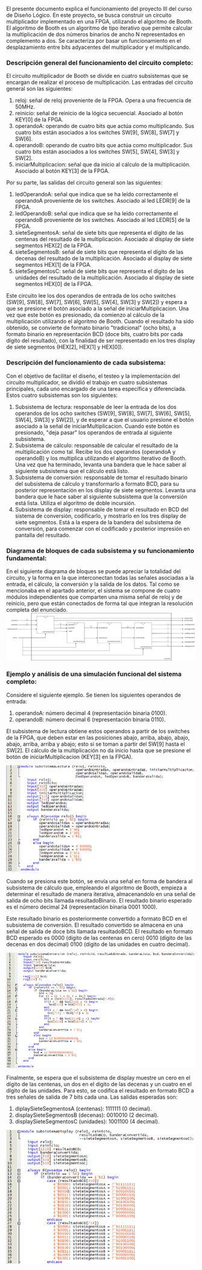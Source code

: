 El presente documento explica el funcionamiento del proyecto III del curso de Diseño Lógico. En este proyecto, se busca construir un circuito multiplicador implementado en una FPGA, utilizando el algoritmo de Booth.
El algoritmo de Booth es un algoritmo de tipo iterativo que permite calcular la multiplicación de dos números binarios de ancho N representados en complemento a dos. Se caracteriza por
basar un funcionamiento en el desplazamiento entre bits adyacentes del multiplicador y el multiplicando.

### Descripción general del funcionamiento del circuito completo:
El circuito multiplicador de Booth se divide en cuatro subsistemas que se encargan de realizar el proceso de multiplicación. Las entradas del circuito general son las siguientes:

1. reloj: señal de reloj proveniente de la FPGA. Opera a una frecuencia de 50MHz.
2. reinicio: señal de reinicio de la lógica secuencial. Asociado al botón KEY[0] de la FPGA.
3. operandoA: operando de cuatro bits que actúa como multiplicando. Sus cuatro bits están asociados a los switches SW[9], SW[8], SW[7] y SW[6].
4. operandoB: operando de cuatro bits que actúa como multiplicador. Sus cuatro bits están asociados a los switches SW[5], SW[4], SW[3] y SW[2].
5. iniciarMultiplicacion: señal que da inicio al cálculo de la multiplicación. Asociado al botón KEY[3] de la FPGA.

Por su parte, las salidas del circuito general son las siguientes:

1. ledOperandoA: señal que indica que se ha leído correctamente el operandoA proveniente de los switches. Asociado al led LEDR[9] de la FPGA.
2. ledOperandoB: señal que indica que se ha leído correctamente el operandoB proveniente de los switches. Asociado al led LEDR[5] de la FPGA.
3. sieteSegmentosA: señal de siete bits que representa el dígito de las centenas del resultado de la multiplicación. Asociado al display de siete segmentos HEX[2] de la FPGA.
4. sieteSegmentosB: señal de siete bits que representa el dígito de las decenas del resultado de la multiplicación. Asociado al display de siete segmentos HEX[1] de la FPGA.
5. sieteSegmentosC: señal de siete bits que representa el dígito de las unidades del resultado de la multiplicación. Asociado al display de siete segmentos HEX[0] de la FPGA.

Este circuito lee los dos operandos de entrada de los ocho switches (SW[9], SW[8], SW[7], SW[6], SW[5], SW[4], SW[3] y SW[2]) y espera a que se presione el botón asociado a la señal
de iniciarMultiplicacion. Una vez que este botón es presionado, da comienzo al cálculo de la multiplicación utilizando el algoritmo de Booth. Cuando el resultado ha sido 
obtenido, se convierte de formato binario "tradicional" (ocho bits), a formato binario en representación BCD (doce bits, cuatro bits por cada dígito del resultado), con la finalidad
de ser representado en los tres display de siete segmentos (HEX[2], HEX[1] y HEX[0]).

### Descripción del funcionamiento de cada subsistema:
Con el objetivo de facilitar el diseño, el testeo y la implementación del circuito multiplicador, se dividió el trabajo en cuatro subsistemas principales, cada uno encargado de una tarea
específica y diferenciada. Estos cuatro subsistemas son los siguientes:

1. Subsistema de lectura: responsable de leer la entrada de los dos operandos de los ocho switches (SW[9], SW[8], SW[7], SW[6], SW[5], SW[4], SW[3] y SW[2]), y de esperar a que el usuario
presione el botón asociado a la señal de iniciarMultiplicacion. Cuando este botón es presionado, "deja pasar" los operandos de entrada al siguiente subsistema.
2. Subsistema de cálculo: responsable de calcular el resultado de la multiplicación como tal. Recibe los dos operandos (operandoA y operandoB) y los multiplica utilizando el algoritmo iterativo
de Booth. Una vez que ha terminado, levanta una bandera que le hace saber al siguiente subsistema que el cálculo está listo.
3. Subsistema de conversión: responsable de tomar el resultado binario del subsistema de cálculo y transformarlo a formato BCD, para su posterior representación en los display de siete segmentos.
Levanta una bandera que le hace saber al siguiente subsistema que la conversión está lista. Utiliza el algoritmo de doble incursión.
4. Subsistema de display: responsable de tomar el resultado en BCD del sistema de conversión, codificarlo, y mostrarlo en los tres display de siete segmentos. Está a la espera
de la bandera del subsistema de conversión, para comenzar con el codificado y posterior impresión en pantalla del resultado.

### Diagrama de bloques de cada subsistema y su funcionamiento fundamental:
En el siguiente diagrama de bloques se puede apreciar la totalidad del circuito, y la forma en la que interconectan todas las señales asociadas a la entrada, el cálculo, la conversión y la salida de los datos. Tal como se mencionaba en el apartado anterior, el sistema se compone de cuatro módulos independientes que comparten
una misma señal de reloj y de reinicio, pero que están conectados de forma tal que integran la resolución completa del enunciado.
![Diagrama de bloques](https://github.com/anaelenaBC/EL3307ProyectoIII/blob/main/diagrama.png)

### Ejemplo y análisis de una simulación funcional del sistema completo:
Considere el siguiente ejemplo. Se tienen los siguientes operandos de entrada:
1. operandoA: número decimal 4 (representación binaria 0100).
2. operandoB: número decimal 6 (representación binaria 0110).

El subsistema de lectura obtiene estos operandos a partir de los switches de la FPGA, que deben estar en las posiciones abajo, arriba, abajo, abajo, abajo, arriba, arriba y abajo; esto si se toman a partir del SW[9] hasta el SW[2]. El cálculo de la multiplicación no da inicio hasta que se presione el botón de iniciarMultiplicacion (KEY[3] en la FPGA).

![Código del subsistema de lectura](https://github.com/anaelenaBC/EL3307ProyectoIII/blob/main/codigo1.png)

Cuando se presiona este botón, se envía una señal en forma de bandera al subsistema de cálculo que, empleando el algoritmo de Booth, empieza a determinar el resultado
de manera iterativa, almacenandolo en una señal de salida de ocho bits llamada resultadoBinario. El resultado binario esperado es el número decimal 24 (representación binaria 0001 1000).

Este resultado binario es posteriormente convertido a formato BCD en el subsistema de conversión. El resultado convertido se almacena en una señal de salida de doce bits llamada resultadoBCD. El resultado en formato BCD esperado es 0000 (dígito de las centenas en cero) 0010 (dígito de las decenas en dos decimal) 0100 (dígito de las unidades en cuatro decimal).

![Código del subsistema de conversion](https://github.com/anaelenaBC/EL3307ProyectoIII/blob/main/codigo2.png)

Finalmente, se espera que el subsistema de display muestre un cero en el dígito de las centenas, un dos en el dígito de las decenas y un cuatro en el dígito de las unidades. Para esto, se codifica el resultado en formato BCD a tres señales de salida de 7 bits cada una. Las salidas esperadas son:

1. diplaySieteSegmentosA (centenas): 1111111 (0 decimal).
2. displaySieteSegmentosB (decenas): 0010010 (2 decimal).
3. displaySieteSegmentosC (unidades): 1001100 (4 decimal).

![Código del subsistema de display](https://github.com/anaelenaBC/EL3307ProyectoIII/blob/main/codigo3.png)

